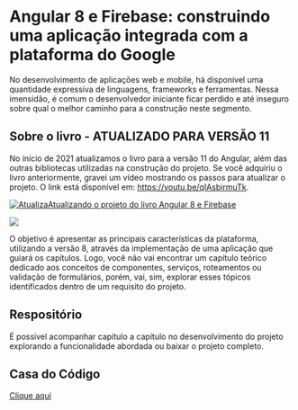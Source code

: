 # Angular 8 e Firebase: construindo uma aplicação integrada com a plataforma do Google 

No desenvolvimento de aplicações web e mobile, há disponível uma quantidade expressiva de linguagens, frameworks e ferramentas. Nessa imensidão, é comum o desenvolvedor iniciante ficar perdido e até inseguro sobre qual o melhor caminho para a construção neste segmento.

## Sobre o livro - ATUALIZADO PARA VERSÃO 11

No início de 2021 atualizamos o livro para a versão 11 do Angular, além das outras bibliotecas utilizadas na construção do projeto. Se você adquiriu o livro anteriormente, gravei um vídeo mostrando os passos para atualizar o projeto. O link está disponível em: https://youtu.be/qIAsbirmuTk.

[![AtualizaAtualizando o projeto do livro Angular 8 e Firebase](https://img.youtube.com/vi/qIAsbirmuTk/0.jpg)](https://www.youtube.com/watch?v=qIAsbirmuTk)




[![](https://cdn.shopify.com/s/files/1/0155/7645/products/p_8b0dbdac-77ec-4194-afd9-8bdbd1ac7d42_large.jpg?v=1573153826)](https://www.casadocodigo.com.br/products/livro-angular-firebase)


O objetivo  é apresentar as principais características da plataforma, utilizando a versão 8, através da implementação de uma aplicação que guiará
os capítulos. Logo, você não vai encontrar um capítulo teórico dedicado aos conceitos de componentes, serviços, roteamentos ou
validação de formulários, porém, vai, sim, explorar esses tópicos identificados dentro de um requisito do projeto.


## Respositório

É possivel acompanhar capítulo a capítulo no desenvolvimento do projeto explorando a funcionalidade abordada ou baixar o projeto completo.

## Casa do Código

[Clique aqui](https://www.casadocodigo.com.br/products/livro-angular-firebase)




